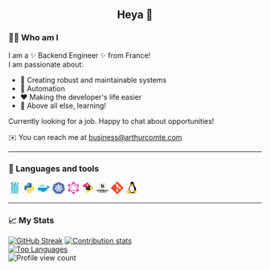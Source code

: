 <div id="header" align="center">
  <h2>
     Heya 👋
  </h2>
</div>

### 🧑‍💻 Who am I 
I am a :sparkles: Backend Engineer :sparkles: from France!  
I am passionate about:
- 🧓 Creating robust and maintainable systems
- 🤖 Automation
- ❤️ Making the developer's life easier
- 🧠 Above all else, learning!

Currently looking for a job. Happy to chat about opportunities!

✉️ You can reach me at business@arthurcomte.com

---

### 🧰 Languages and tools

<a href="https://go.dev"><img src="https://github.com/devicons/devicon/blob/master/icons/go/go-original.svg" width=5%></img></a>
<a href="https://python.org"><img src="https://github.com/devicons/devicon/blob/master/icons/python/python-original.svg" width=5%></img></a>
<a href="https://docker.com"><img src="https://github.com/devicons/devicon/blob/master/icons/docker/docker-plain.svg" width=5%></img></a>
<a href="https://kubernetes.io"><img src="https://github.com/devicons/devicon/blob/master/icons/kubernetes/kubernetes-plain.svg" width=5%></img></a>
<a href="https://graphql.org"><img src="https://github.com/devicons/devicon/blob/master/icons/graphql/graphql-plain.svg" width=5%></img></a>
<a href="https://jetbrains.com"><img src="https://github.com/devicons/devicon/blob/master/icons/jetbrains/jetbrains-original.svg" width=5%></img></a>
<a href="https://unrealengine.com"><img src="https://github.com/devicons/devicon/blob/master/icons/unrealengine/unrealengine-original-wordmark.svg" width=5%></img></a>
<a href="https://git-scm.com"><img src="https://github.com/devicons/devicon/blob/master/icons/git/git-original.svg" width=5%></img></a>
<a href="https://linux.org"><img src="https://github.com/devicons/devicon/blob/master/icons/linux/linux-original.svg" width=5%></img></a>

---
### 📈 My Stats 
[![GitHub Streak](https://github-readme-streak-stats.herokuapp.com?user=Feyko&theme=omni&date_format=j%20M%5B%20Y%5D&hide_border=true)](https://git.io/streak-stats)
[![Contribution stats](https://github-readme-stats.vercel.app/api?username=feyko&show_icons=true&count_private=true&theme=omni&include_all_commits=true&hide_border=true&hide_title=true&hide_rank=true&line_height=30)](https://github.com/anuraghazra/github-readme-stats)  
[![Top Languages](https://github-readme-stats.vercel.app/api/top-langs/?username=feyko&layout=compact&theme=omni&hide_border=true)](https://github.com/anuraghazra/github-readme-stats)  
<img src="https://komarev.com/ghpvc/?username=feyko&style=flat-square&color=blue" alt="Profile view count"/>
